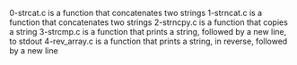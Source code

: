 0-strcat.c is a function that concatenates two strings
1-strncat.c is a function that concatenates two strings
2-strncpy.c is  a function that copies a string
3-strcmp.c is a function that prints a string, followed by a new line, to stdout
4-rev_array.c is a function that prints a string, in reverse, followed by a new line
